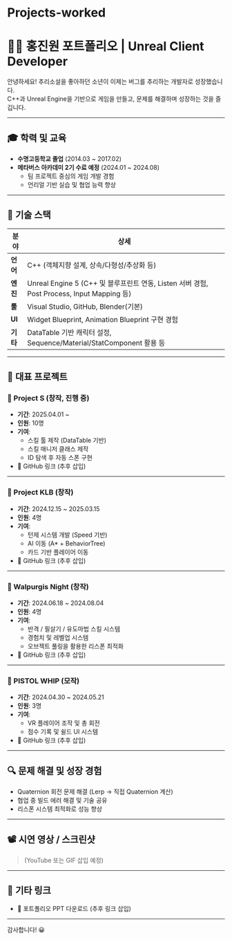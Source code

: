 # Projects-worked

# 🧑‍💻 홍진원 포트폴리오 | Unreal Client Developer

안녕하세요! 추리소설을 좋아하던 소년이 이제는 버그를 추리하는 개발자로 성장했습니다.  
C++과 Unreal Engine을 기반으로 게임을 만들고, 문제를 해결하며 성장하는 것을 즐깁니다.

---

## 🎓 학력 및 교육
- **수명고등학교 졸업** (2014.03 ~ 2017.02)  
- **메타버스 아카데미 2기 수료 예정** (2024.01 ~ 2024.08)  
  - 팀 프로젝트 중심의 게임 개발 경험
  - 언리얼 기반 실습 및 협업 능력 향상

---

## 🔧 기술 스택

| 분야 | 상세 |
|------|------|
| **언어** | C++ (객체지향 설계, 상속/다형성/추상화 등) |
| **엔진** | Unreal Engine 5 (C++ 및 블루프린트 연동, Listen 서버 경험, Post Process, Input Mapping 등) |
| **툴** | Visual Studio, GitHub, Blender(기본) |
| **UI** | Widget Blueprint, Animation Blueprint 구현 경험 |
| **기타** | DataTable 기반 캐릭터 설정, Sequence/Material/StatComponent 활용 등 |

---

## 🌟 대표 프로젝트

### 🔹 Project S (창작, 진행 중)
- **기간**: 2025.04.01 ~  
- **인원**: 10명  
- **기여**:
  - 스킬 툴 제작 (DataTable 기반)
  - 스킬 매니저 클래스 제작
  - ID 탐색 후 자동 스폰 구현
- 🔗 GitHub 링크 (추후 삽입)

---

### 🔹 Project KLB (창작)
- **기간**: 2024.12.15 ~ 2025.03.15  
- **인원**: 4명  
- **기여**:
  - 턴제 시스템 개발 (Speed 기반)
  - AI 이동 (A* + BehaviorTree)
  - 카드 기반 플레이어 이동
- 🔗 GitHub 링크 (추후 삽입)

---

### 🔹 Walpurgis Night (창작)
- **기간**: 2024.06.18 ~ 2024.08.04  
- **인원**: 4명  
- **기여**:
  - 반격 / 필살기 / 유도마법 스킬 시스템
  - 경험치 및 레벨업 시스템
  - 오브젝트 풀링을 활용한 리스폰 최적화
- 🔗 GitHub 링크 (추후 삽입)

---

### 🔹 PISTOL WHIP (모작)
- **기간**: 2024.04.30 ~ 2024.05.21  
- **인원**: 3명  
- **기여**:
  - VR 플레이어 조작 및 총 회전
  - 점수 기록 및 쉴드 UI 시스템
- 🔗 GitHub 링크 (추후 삽입)

---

## 🔍 문제 해결 및 성장 경험
- Quaternion 회전 문제 해결 (Lerp → 직접 Quaternion 계산)
- 협업 중 빌드 에러 해결 및 기술 공유
- 리스폰 시스템 최적화로 성능 향상

---

## 📽️ 시연 영상 / 스크린샷
> (YouTube 또는 GIF 삽입 예정)

---

## 📌 기타 링크
- 📁 포트폴리오 PPT 다운로드 (추후 링크 삽입)

---

감사합니다! 😀
